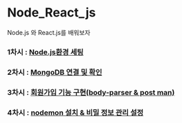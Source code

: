 # Node_React_js
Node.js 와 React.js를 배워보자

### 1차시 : [Node.js환경 세팅](https://velog.io/@wldnd2/Node.js-1%EC%B0%A8%EC%8B%9C)
### 2차시 : [MongoDB 연결 및 확인](https://velog.io/@wldnd2/Node.js-2%EC%B0%A8%EC%8B%9C)
### 3차시 : [회원가입 기능 구현(body-parser & post man)](https://velog.io/@wldnd2/Node.js-3%EC%B0%A8%EC%8B%9C)
### 4차시 : [nodemon 설치 & 비밀 정보 관리 설정](https://velog.io/@wldnd2/Node.js-4%EC%B0%A8%EC%8B%9C)